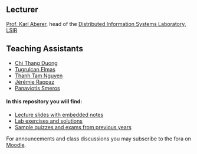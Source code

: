 ## Lecturer

[Prof. Karl Aberer](http://lsir.epfl.ch/aberer/), head of the [Distributed Information Systems Laboratory, LSIR](http://lsir.epfl.ch)

## Teaching Assistants

- [Chi Thang Duong](https://people.epfl.ch/thang.duong)
- [Tugrulcan Elmas](https://people.epfl.ch/tugrulcan.elmas)
- [Thanh Tam Nguyen](https://people.epfl.ch/tam.nguyenthanh)
- [Jérémie Rappaz](https://people.epfl.ch/jeremie.rappaz)
- [Panayiotis Smeros](https://people.epfl.ch/panayiotis.smeros)


#### In this repository you will find:
- [Lecture slides with embedded notes](Lectures)
- [Lab exercises and solutions](Exercises)
- [Sample quizzes and exams from previous years](Mockups)

For announcements and class discussions you may subscribe to the fora on [Moodle](https://moodle.epfl.ch/course/view.php?id=4051).
